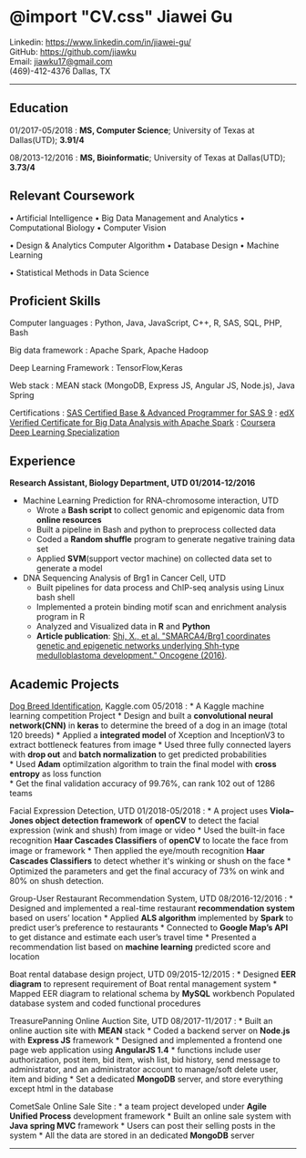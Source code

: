@import "CV.css"
Jiawei Gu
============
Linkedin:   https://www.linkedin.com/in/jiawei-gu/ <br/>
GitHub:    https://github.com/jiawku <br/>
Email:     jiawku17@gmail.com <br/>
(469)-412-­4376
Dallas, TX
--- ---
Education
---------

01/2017-05/2018
: **MS, Computer Science**; University of Texas at Dallas(UTD); **3.91/4**

08/2013-12/2016
: **MS, Bioinformatic**; University of Texas at Dallas(UTD); **3.73/4**


Relevant Coursework
----------------
• Artificial Intelligence
• Big Data Management and Analytics
• Computational Biology
• Computer Vision

• Design & Analytics Computer Algorithm
• Database Design
• Machine Learning

• Statistical Methods in Data Science


Proficient Skills
--------

Computer languages
:   Python, Java, JavaScript, C++, R, SAS, SQL, PHP, Bash

Big data framework
:   Apache Spark, Apache Hadoop

Deep Learning Framework
:   TensorFlow,Keras

Web stack
:   MEAN stack (MongoDB, Express JS, Angular JS, Node.js), Java Spring

Certifications
:   [SAS Certified Base & Advanced Programmer for SAS 9](https://www.youracclaim.com/badges/29649285-43db-4ca4-89c6-5e325a059829/public_url)
:   [edX Verified Certificate for Big Data Analysis with Apache Spark](https://courses.edx.org/certificates/user/10309856/course/course-v1:BerkeleyX+CS110x+2T2016)
:   [Coursera Deep Learning Specialization](https://www.coursera.org/account/accomplishments/specialization/5VL96NJ4AGXJ)

Experience
----------
**Research Assistant, Biology Department, UTD 	01/2014-12/2016**
 * Machine Learning Prediction for RNA-chromosome interaction, UTD
    * Wrote a **Bash script** to collect genomic and epigenomic data from **online resources**
    *	Built a pipeline in Bash and python to preprocess collected data
    *	Coded a **Random shuffle** program to generate negative training data set
    *	Applied **SVM**(support vector machine) on collected data set to generate a model
* DNA Sequencing Analysis of Brg1 in Cancer Cell, UTD
    *	Built pipelines for data process and ChIP-seq analysis using Linux bash shell
    *	Implemented a protein binding motif scan and enrichment analysis program in R
    *	Analyzed and Visualized data in **R** and **Python**
    * **Article publication**: [Shi, X., et al. "SMARCA4/Brg1 coordinates genetic and epigenetic networks underlying Shh-type medulloblastoma development." Oncogene (2016)](https://www.nature.com/articles/onc2016108).

Academic Projects
----------
[Dog Breed Identification](https://www.kaggle.com/c/dog-breed-identification), Kaggle.com 	05/2018
:   * A Kaggle machine learning competition Project
    * Design and built a **convolutional neural network(CNN)** in **keras** to determine the breed of a dog in an image (total 120 breeds)
    * Applied a **integrated model** of Xception and InceptionV3 to extract bottleneck features from image
    * Used three fully connected layers with **drop out** and **batch normalization** to get predicted probabilities  
    * Used **Adam** optimilzation algorithm to train the final model with **cross entropy** as loss function  
    * Get the final validation accuracy of 99.76%, can rank 102 out of 1286 teams

Facial Expression Detection, UTD 	01/2018-05/2018
:   * A project uses **Viola–Jones object detection framework** of **openCV** to detect the facial expression (wink and shush) from image or video
    *	Used the built-in face recognition **Haar Cascades Classiﬁers** of **openCV** to locate the face from image or framework
    * Then applied the eye/mouth recognition **Haar Cascades Classiﬁers** to detect whether it's winking or shush on the face
    * Optimized the parameters and get the final accuracy of 73% on wink and 80% on shush detection.

Group-User Restaurant Recommendation System, UTD		08/2016-12/2016
:   *	Designed and implemented a real-time restaurant **recommendation system** based on users’ location
    *	Applied **ALS algorithm** implemented by **Spark** to predict user’s preference to restaurants
    *	Connected to **Google Map’s API** to get distance and estimate each user’s travel time
    *	Presented a recommendation list based on **machine learning** predicted score and location

Boat rental database design project, UTD	09/2015-12/2015
:   *	Designed **EER diagram** to represent requirement of Boat rental management system
    *	Mapped EER diagram to relational schema by **MySQL** workbench Populated database system and coded functional procedures

TreasurePanning Online Auction Site, UTD 	08/2017-11/2017
:   * Built an online auction site with **MEAN** stack
    *	Coded a backend server on **Node.js** with **Express JS** framework
    *	Designed and implemented a frontend one page web application using **AngularJS 1.4**
    * functions include user authorization, post item, bid item, wish list, bid history, send message to administrator, and an administrator account to manage/soft delete user, item and biding
    *	Set a dedicated **MongoDB** server, and store everything except html in the database

CometSale Online Sale Site
:   *	a team project developed under **Agile Unified Process** development framework
    *	Built an online sale system with **Java spring MVC** framework
    *	Users can post their selling posts in the system
    * All the data are stored in an dedicated **MongoDB** server


-------------------    -------------------
